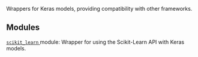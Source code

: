 Wrappers for Keras models, providing compatibility with other frameworks.

## Modules
[ `scikit_learn` ](https://tensorflow.google.cn/api_docs/python/tf/compat/v2/keras/wrappers/scikit_learn) module: Wrapper for using the Scikit-Learn API with Keras models.

